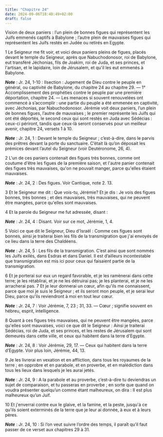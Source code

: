 ```yaml
---
title: "Chapitre 24"
date: 2024-09-06T18:40:49+02:00
draft: false
---
```



Vision de deux paniers : l’un plein de bonnes figues qui représentent les Juifs emmenés captifs à Babylone ; l’autre plein de mauvaises figues qui représentent les Juifs restés en Judée ou retirés en Egypte.


1 Le Seigneur me fit voir, et voici deux paniers pleins de figues, placés devant le temple du Seigneur, après que Nabuchodonosor, roi de Babylone, eut transféré Jéchonias, fils de Joakim, roi de Juda, et ses princes, et l'artisan, et le lapidaire, loin de Jérusalem, et qu'il les eut emmenés à Babylone.

***Note*** :  Jr. 24, 1-10 : IIsection : Jugement de Dieu contre le peuple en général, ou captivité de Babylone, du chapitre 24 au chapitre 29. ― 1° Accomplissement des prophéties contre le peuple par une première déportation, chapitre 24. ― Les menaces si souvent renouvelées ont commencé à s’accomplir : une partie du peuple a été emmenée en captivité, avec Jéchonias, par Nabuchodonosor. Jérémie voit deux paniers, l’un plein de bonnes figues, l’autre de mauvaises ; le premier représente les Juifs qui ont été déportés, le second ceux qui sont restés en Juda avec Sédécias : ceux-ci périront, tandis que ceux-là seront conservés pour un meilleur avenir, chapitre 24, versets 1 à 10.

***Note*** :  Jr. 24, 1 : Devant le temple du Seigneur ; c’est-à-dire, dans le parvis des prêtres devant la porte du sanctuaire. C’était là qu’on déposait les prémices devant l’autel du Seigneur (voir Deutéronome, 26, 4).

2 L'un de ces paniers contenait des figues très bonnes, comme ont coutume d'être les figues de la première saison, et l'autre panier contenait des figues très mauvaises, qu'on ne pouvait manger, parce qu'elles étaient mauvaises.

***Note*** :  Jr. 24, 2 : Des figues. Voir Cantique, note 2. 13.


3 Et le Seigneur me dit : Que vois-tu, Jérémie? Et je dis : Je vois des figues bonnes, très bonnes ; et des mauvaises, très mauvaises, qui ne peuvent être mangées, parce qu'elles sont mauvaises.


4 Et la parole du Seigneur me fut adressée, disant :

***Note*** :  Jr. 24, 4 : Disant. Voir sur ce mot, Jérémie, 1, 4.


5 Voici ce que dit le Seigneur, Dieu d'Israël : Comme ces figues sont bonnes, ainsi je traiterai bien les fils de la transmigration que j'ai envoyés de ce lieu dans la terre des Chaldéens.

***Note*** :  Jr. 24, 5 : Les fils de la transmigration. C’est ainsi que sont nommés les Juifs exilés, dans Esdras et dans Daniel. Il est d’ailleurs incontestable que transmigration est mis ici pour ceux qui faisaient partie de la transmigration.

6 Et je porterai sur eux un regard favorable, et je les ramènerai dans cette terre; je les rétablirai, et je ne les détruirai pas; je les planterai, et je ne les arracherai pas. 7 Et je leur donnerai un cœur, afin qu'ils me connaissent, parce que moi je suis le Seigneur ; et ils seront mon peuple, et je serai leur Dieu, parce qu'ils reviendront à moi en tout leur cœur.

***Note*** :  Jr. 24, 7 : Voir Jérémie, 7, 23 ; 31, 33. ― Cœur ; signifie souvent en hébreu, esprit, intelligence.


8 Quant à ces figues très mauvaises, qui ne peuvent être mangées, parce qu'elles sont mauvaises, voici ce que dit le Seigneur : Ainsi je traiterai Sédécias, roi de Juda, et ses princes, et les restes de Jérusalem qui sont demeurés dans cette ville, et ceux qui habitent dans la terre d'Egypte.

***Note*** :  Jr. 24, 8 : Voir Jérémie, 29, 17. ― Ceux qui habitent dans la terre d’Egypte. Voir plus loin, Jérémie, 44, 13.

9 Je les livrerai en vexation et en affliction, dans tous les royaumes de la terre ; en opprobre et en parabole, et en proverbe, et en malédiction dans tous les lieux dans lesquels je les aurai jetés.

***Note*** :  Jr. 24, 9 : A la parabole et au proverbe, c’est-à-dire tu deviendras un sujet de comparaison, et tu passeras en proverbe ; en sorte que quand on voudra présenter quelqu’un comme étant malheureux, on dira : Il est plus malheureux qu’un Juif.

10 Et j'enverrai contre eux le glaive, et la famine, et la peste, jusqu'à ce qu'ils soient exterminés de la terre que je leur ai donnée, à eux et à leurs pères.

***Note*** :  Jr. 24, 10 : Si l’on veut suivre l’ordre des temps, il paraît qu’il faut passer de ce verset aux chapitres 29 à 31.

